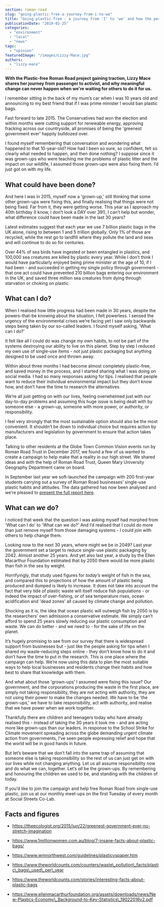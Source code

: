 ```yaml
---
section: roman-road
slug: "going-plastic-free-a-journey-from-i-to-we"
title: "Going plastic-free - a journey from 'I' to 'we' and how the personal becomes the political"
publicationDate: "2019-02-25"
categories: 
  - "environment"
  - "local"
  - "news"
tags: 
  - "opinion"
featuredImage: "/images/Lizzy-Mace.jpg"
authors: 
  - "lizzy-mace"
---
```


**With the Plastic-free Roman Road project gaining traction, Lizzy Mace shares her journey from passenger to activist, and why meaningful change can never happen when we're waiting for others to do it for us.**

I remember sitting in the back of my mum’s car when I was 10 years old and announcing to my best friend that if I was prime minister I would ban plastic bags.

Fast forward to late 2015. The Conservatives had won the election and within months were cutting support for renewable energy, approving fracking across our countryside, all promises of being the 'greenest government ever' happily bulldozed over.

I found myself remembering that conversation and wondering what happened to that 10-year-old? How had I been so sure, so confident, felt so clearly what needed to happen, and then done nothing? I suppose since it was grown-ups who were teaching me the problems of plastic litter and the impact on our wildlife, I assumed those grown-ups were also fixing them. I’d just got on with my life.  

## What could have been done?  

And here I was in 2015, myself now a 'grown-up,' still thinking that some other grown-ups were fixing this, and finally realising that things were not being fixed. Far from it, they were getting worse. This year as I approach my 40th birthday (I know, I don’t look a DAY over 39!), I can’t help but wonder, what difference could have been made in the last 30 years?

Latest estimates suggest that each year we use 7 billion plastic bags in the UK alone, rising to between 1 and 5 _trillion_ globally. Only 1% of those are recycled, while the rest go to landfill where they pollute the land and seas and will continue to do so for centuries.

Over 44% of sea birds have ingested or been entangled in plastics, and 100,000 sea creatures are killed by plastic every year. While I don’t think I would have particularly enjoyed being prime minister at the age of 10, if I had been - and succeeded in getting my single policy through government - that one act could have prevented 210 billion bags entering our environment in the UK, and saved three million sea creatures from dying through starvation or choking on plastic.  

## What can I do?  

When I realised how little progress had been made in 30 years, despite the powers-that-be knowing about the situation, I felt powerless. I sensed the urgency of the environmental crises we’re facing yet I saw only backwards steps being taken by our so-called leaders. I found myself asking, 'What can I do?'  

It felt like all I could do was change my own habits, to not be part of the systems destroying our ability to live on this planet. Step by step I reduced my own use of single-use items - not just plastic packaging but anything designed to be used once and thrown away.  

Within about three months I had become almost completely plastic-free, and saved money in the process, and I started sharing what I was doing on social media. I had so many responses asking for tips. I realised that people want to reduce their individual environmental impact but they don’t know how, and don’t have the time to research the alternatives.

We’re all just getting on with our lives, feeling overwhelmed just with our day-to-day problems and assuming this huge issue is being dealt with by someone else - a grown-up, someone with more power, or authority, or responsibility.  

I feel very strongly that the most sustainable option should also be the most convenient. It shouldn’t be down to individual choice but requires action by manufacturers and legislation by government to ensure that action takes place.  

Talking to other residents at the Globe Town Common Vision events run by Roman Road Trust in December 2017, we found a few of us wanted to create a campaign to help make that a reality in our high street. We shared ideas and with the help of Roman Road Trust, Queen Mary University Geography Department came on board.

In September last year we soft-launched the campaign with 200 first-year students carrying out a survey of Roman Road businesses’ single-use plastic habits and attitudes. The data gathered has now been analysed and we’re pleased to [present the full report here](https://romanroadlondon.com/wp-content/uploads/2019/02/Roman-Road-plastics-report.pdf).  

## What can _we_ do?  

I noticed that week that the question I was asking myself had morphed from 'What can I do' to 'What can we do?' And I’d realised that I could do more than just remove myself from those damaging systems - I could join with others to help change them.  

Looking now to the next 30 years, where might we be in 2049? Last year the government set a target to reduce single-use plastic packaging by 2042. Almost another 25 years. And yet also last year, a study by the Ellen Macarthur Foundation estimated that by 2050 there would be more plastic than fish in the sea by weight.

Horrifyingly, that study used figures for _today’s_ weight of fish in the sea, and compared this to projections of how the amount of plastic being produced and dumped is likely to increase. It does not take into account the fact that very tide of plastic waste will itself reduce fish populations - or indeed the impact of over-fishing, or of sea temperature rises, ocean acidification and 'dead zones' all caused by climate change and pollution.

Shocking as it is, the idea that ocean plastic will outweigh fish by 2050 is by the researchers’ own admission a conservative estimate. We simply can’t afford to spend 25 years slowly reducing our plastic consumption and waste. We can do better - and we need to - for the sake of life on the planet.  

It’s hugely promising to see from our survey that there is widespread support from businesses but - just like the people asking for tips when I shared my waste-reducing steps online - they don’t know how to do it and don’t have the time to put in the research. This is one place where the campaign can help. We’re now using this data to plan the most suitable ways to help local businesses and residents change their habits and how best to share that knowledge with them.  

And what about those 'grown-ups' I assumed were fixing this issue? Our government, and the corporations producing the waste in the first place, are simply not taking responsibility, they are not acting with authority, they are not using their power to make the changes needed. _We_ have to be 'the grown-ups,' we have to take responsibility, act with authority, and realise that we have power when we work together.  

Thankfully there are children and teenagers today who have already realised this - instead of taking the 30 years it took me - and are acting more like grown-ups than our leaders. In response to the School Strike for Climate movement spreading across the globe demanding urgent climate action from governments, I’ve seen people expressing relief and hope that the world will be in good hands in future.

But let’s beware that we don’t fall into the same trap of assuming that someone else is taking responsibility so the rest of us can just get on with our lives while not changing anything. Let us all assume responsibility now and do what we can, together. Let’s _all_ be the grown-ups. By remembering and honouring the children we used to be, and standing with the children of today.

If you’d like to join the campaign and help free Roman Road from single-use plastic, join us at our monthly meet-ups on the first Tuesday of every month at Social Streets Co-Lab.

## Facts and figures

- https://theecologist.org/2015/jun/22/greenest-government-ever-no-stretch-imagination

- https://www.1millionwomen.com.au/blog/7-insane-facts-about-plastic-bags/

- https://www.wmnorthwest.com/guidelines/plasticvspaper.htm

- https://www.theworldcounts.com/counters/waste\_pollution\_facts/plastic\_bags\_used\_per\_year

- https://www.theworldcounts.com/stories/interesting-facts-about-plastic-bags

- https://www.ellenmacarthurfoundation.org/assets/downloads/news/New-Plastics-Economy\_Background-to-Key-Statistics\_19022016v2.pdf


